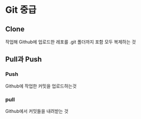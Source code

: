 # Git 중급



## Clone

작업해 Github에 업로드한 레포를 .git 폴더까지 포함 모두 복제하는 것



## Pull과 Push

### Push

Github에 작업한 커밋을 업로드하는것

### pull

Github에서 커밋들을 내려받는 것


